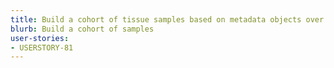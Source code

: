 ```yaml
---
title: Build a cohort of tissue samples based on metadata objects over time.
blurb: Build a cohort of samples
user-stories:
- USERSTORY-81
---
```

